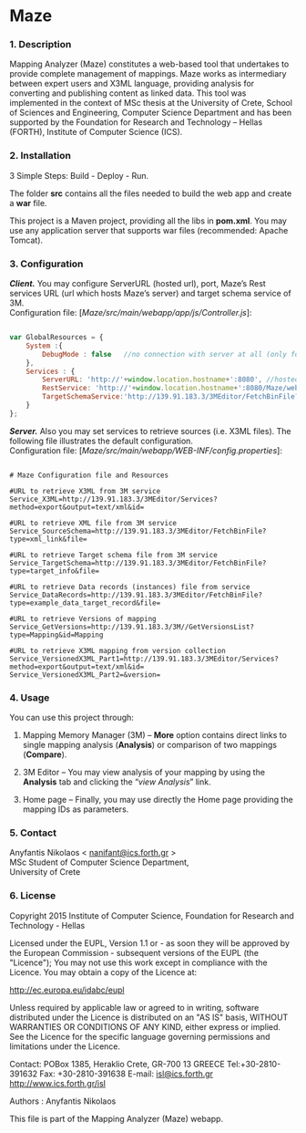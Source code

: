 # Maze #

### 1. Description ###

Mapping Analyzer (Maze) constitutes a web-based tool that undertakes to provide complete management of mappings. Maze works as intermediary between expert users and X3ML language, providing analysis for converting and publishing content as linked data. This tool was implemented in the context of MSc thesis at the University of Crete, School of Sciences and Engineering, Computer Science Department and has been supported by the Foundation for Research and Technology – Hellas (FORTH), Institute of Computer Science (ICS).

### 2. Installation ###

3 Simple Steps: Build - Deploy - Run. 

The folder **src** contains all the files needed to build the web app and create a **war** file. 

This project is a Maven project, providing all the libs in **pom.xml**. You may use any application server that supports war files (recommended: Apache Tomcat).

### 3. Configuration ###

***Client.*** You may configure ServerURL (hosted url), port, Maze’s Rest services URL (url which hosts Maze’s server) and target schema service of 3M.  
Configuration file: [*Maze/src/main/webapp/app/js/Controller.js*]: 

```javascript

var GlobalResources = {
    System :{
        DebugMode : false   //no connection with server at all (only for design purposes)
    },
    Services : {
        ServerURL: 'http://'+window.location.hostname+':8080', //hosted url
        RestService: 'http://'+window.location.hostname+':8080/Maze/webresources', //Maze’s Rest services
        TargetSchemaService:'http://139.91.183.3/3MEditor/FetchBinFile?type=target_info&file=' //target schema service of 3M
    }
};
```


***Server.*** Also you may set services to retrieve sources (i.e. X3ML files). The following file illustrates the default configuration.  
Configuration file: [*Maze/src/main/webapp/WEB-INF/config.properties*]:

```properties

# Maze Configuration file and Resources

#URL to retrieve X3ML from 3M service
Service_X3ML=http://139.91.183.3/3MEditor/Services?method=export&output=text/xml&id=

#URL to retrieve XML file from 3M service
Service_SourceSchema=http://139.91.183.3/3MEditor/FetchBinFile?type=xml_link&file=

#URL to retrieve Target schema file from 3M service
Service_TargetSchema=http://139.91.183.3/3MEditor/FetchBinFile?type=target_info&file=

#URL to retrieve Data records (instances) file from service
Service_DataRecords=http://139.91.183.3/3MEditor/FetchBinFile?type=example_data_target_record&file=

#URL to retrieve Versions of mapping
Service_GetVersions=http://139.91.183.3/3M//GetVersionsList?type=Mapping&id=Mapping

#URL to retrieve X3ML mapping from version collection
Service_VersionedX3ML_Part1=http://139.91.183.3/3MEditor/Services?method=export&output=text/xml&id=
Service_VersionedX3ML_Part2=&version=
```


### 4. Usage ###

You can use this project through:

1. Mapping Memory Manager (3M) – **More** option contains direct links to single mapping analysis (**Analysis**) or comparison of two mappings (**Compare**).  

2. 3M Editor – You may view analysis of your mapping by using the **Analysis** tab and clicking the “*view Analysis*” link.  

3. Home page – Finally, you may use directly the Home page providing the mapping IDs as parameters.


### 5. Contact ###

Anyfantis Nikolaos < nanifant@ics.forth.gr >  
MSc Student of Computer Science Department,  
University of Crete

### 6. License ###

Copyright 2015 Institute of Computer Science, Foundation for Research and Technology - Hellas

Licensed under the EUPL, Version 1.1 or - as soon they will be approved by the European Commission - subsequent versions of the EUPL (the "Licence"); You may not use this work except in compliance with the Licence. You may obtain a copy of the Licence at:

http://ec.europa.eu/idabc/eupl

Unless required by applicable law or agreed to in writing, software distributed under the Licence is distributed on an "AS IS" basis, WITHOUT WARRANTIES OR CONDITIONS OF ANY KIND, either express or implied. See the Licence for the specific language governing permissions and limitations under the Licence.

Contact: POBox 1385, Heraklio Crete, GR-700 13 GREECE Tel:+30-2810-391632 Fax: +30-2810-391638 E-mail: isl@ics.forth.gr http://www.ics.forth.gr/isl

Authors : Anyfantis Nikolaos

This file is part of the Mapping Analyzer (Maze) webapp.
